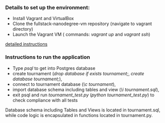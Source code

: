 
### Details to set up the environment:
* Install Vagrant and VirtualBox
* Clone the fullstack-nanodegree-vm repository (navigate to vagrant directory)
* Launch the Vagrant VM ( commands: *vagrant up* and *vagrant ssh*)

[detailed instructions](https://docs.google.com/document/d/16IgOm4XprTaKxAa8w02y028oBECOoB1EI1ReddADEeY/pub?embedded=true)

### Instructions to run the application
* Type *psql* to get into Postgres database
* create tournament (*drop database if exists tournament;*, *create database tournament;*), 
* connect to tournament database (*\c tournament*), 
* import database schema including tables and view (*\i tournament.sql*),
* exit psql and run *tournament_test.py* (*python tournament_test.py*) to check compliance with all tests

Database schema including Tables and Views is located in tournament.sql, while code logic is encapsulated in functions located in tournament.py.
